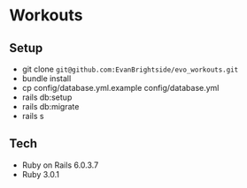 # Workouts

## Setup

* git clone `git@github.com:EvanBrightside/evo_workouts.git`
* bundle install
* cp config/database.yml.example config/database.yml
* rails db:setup
* rails db:migrate
* rails s

## Tech

* Ruby on Rails 6.0.3.7
* Ruby 3.0.1
